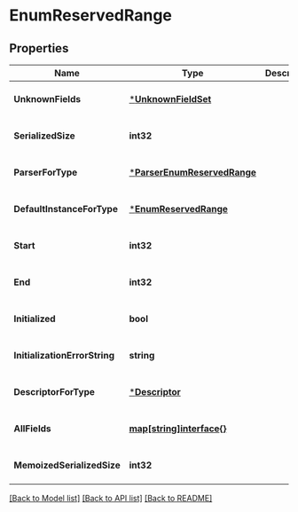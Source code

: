 # EnumReservedRange

## Properties
Name | Type | Description | Notes
------------ | ------------- | ------------- | -------------
**UnknownFields** | [***UnknownFieldSet**](UnknownFieldSet.md) |  | [optional] [default to null]
**SerializedSize** | **int32** |  | [optional] [default to null]
**ParserForType** | [***ParserEnumReservedRange**](ParserEnumReservedRange.md) |  | [optional] [default to null]
**DefaultInstanceForType** | [***EnumReservedRange**](EnumReservedRange.md) |  | [optional] [default to null]
**Start** | **int32** |  | [optional] [default to null]
**End** | **int32** |  | [optional] [default to null]
**Initialized** | **bool** |  | [optional] [default to null]
**InitializationErrorString** | **string** |  | [optional] [default to null]
**DescriptorForType** | [***Descriptor**](Descriptor.md) |  | [optional] [default to null]
**AllFields** | [**map[string]interface{}**](interface{}.md) |  | [optional] [default to null]
**MemoizedSerializedSize** | **int32** |  | [optional] [default to null]

[[Back to Model list]](../README.md#documentation-for-models) [[Back to API list]](../README.md#documentation-for-api-endpoints) [[Back to README]](../README.md)

